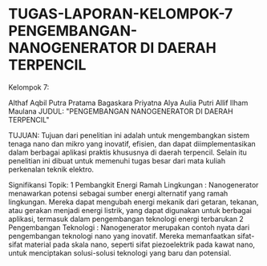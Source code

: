 # TUGAS-LAPORAN-KELOMPOK-7 PENGEMBANGAN-NANOGENERATOR DI DAERAH TERPENCIL

Kelompok 7:

Althaf Aqbil Putra Pratama
Bagaskara Priyatna
Alya Aulia Putri
Allif Ilham Maulana
JUDUL: "PENGEMBANGAN NANOGENERATOR DI DAERAH TERPENCIL"

TUJUAN: Tujuan dari penelitian ini adalah untuk mengembangkan sistem tenaga nano dan mikro yang inovatif, efisien, dan dapat diimplementasikan dalam berbagai aplikasi praktis khususnya di daerah terpencil. Selain itu penelitian ini dibuat untuk memenuhi tugas besar dari mata kuliah perkenalan teknik elektro.

Signifikansi Topik: 1 Pembangkit Energi Ramah Lingkungan : Nanogenerator menawarkan potensi sebagai sumber energi alternatif yang ramah lingkungan. Mereka dapat mengubah energi mekanik dari getaran, tekanan, atau gerakan menjadi energi listrik, yang dapat digunakan untuk berbagai aplikasi, termasuk dalam pengembangan teknologi energi terbarukan 2 Pengembangan Teknologi : Nanogenerator merupakan contoh nyata dari pengembangan teknologi nano yang inovatif. Mereka memanfaatkan sifat- sifat material pada skala nano, seperti sifat piezoelektrik pada kawat nano, untuk menciptakan solusi-solusi teknologi yang baru dan potensial.
